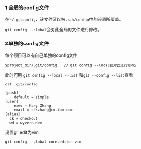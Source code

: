 

### 1 全局的config文件

在`~/.gitconfig`，该文件可以被`.ssh/config`中的设置所覆盖。

`git config --global`会对此全局的文件进行修改。



### 2单独的config文件

每个项目可以有自己单独的config文件

```pshell
$project_dir/.git/config   // git config --local会对此进行修改。
```



此时可用 `git config --local --list` 和`git --config --list`查看



`cat .git/config `

```shell
[push]
	default = simple
[user]
	name = Kang Zhang
	email = shkzhang@cn.ibm.com
[alias]
  ck = checkout
  wd = wyvern_dev
```







设置git edit为vim

```
git config --global core.editor vim
```









